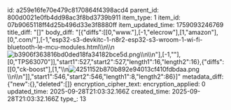 id: a259e16fe70e479c8170864f4398acd4
parent_id: 800d0021e0fb4dd98ac3f8bd3739b911
item_type: 1
item_id: 07b9065118ff4d25b496d33e3f8880ff
item_updated_time: 1759093246769
title_diff: "[]"
body_diff: "[{\"diffs\":[[0,\"www.\"],[-1,\"elecrow\"],[1,\"amazon\"],[0,\".com/\"],[-1,\"esp32-s3-devkitc-1-n8r2-esp32-s3-wroom-1-wi-fi-bluetooth-le-mcu-modules.html\\\n\\\n![b3906f363816bd0ded18fa34182bce5d.png](:/81b7dd92751142d49a0f6fc1a10c1f8a\"],[1,\"Espressif-ESP32-C6-DevKitC-1-N8-Development-Board/dp/B0BRMSDR4R?s=electronics\\\n![91911b83b1a50b59eeab8b958575f59b.png](:/b2c0756f8ab84738bad30eb9372afbfb\"],[0,\")\\\n\\\nh\"]],\"start1\":178,\"start2\":178,\"length1\":172,\"length2\":171},{\"diffs\":[[0,\"c399e)\\\n\\\n\"],[-1,\"\"],[0,\"TPS63070\"]],\"start1\":527,\"start2\":527,\"length1\":16,\"length2\":16},{\"diffs\":[[0,\"ck-boost\"],[1,\"\\\n![4251152b870b892e94013cf410fdbdaa.png](:/218d14b59a3d433686d7cf9c207ba1f6)\\\n\\\n\"]],\"start1\":546,\"start2\":546,\"length1\":8,\"length2\":86}]"
metadata_diff: {"new":{},"deleted":[]}
encryption_cipher_text: 
encryption_applied: 0
updated_time: 2025-09-28T21:03:32.166Z
created_time: 2025-09-28T21:03:32.166Z
type_: 13